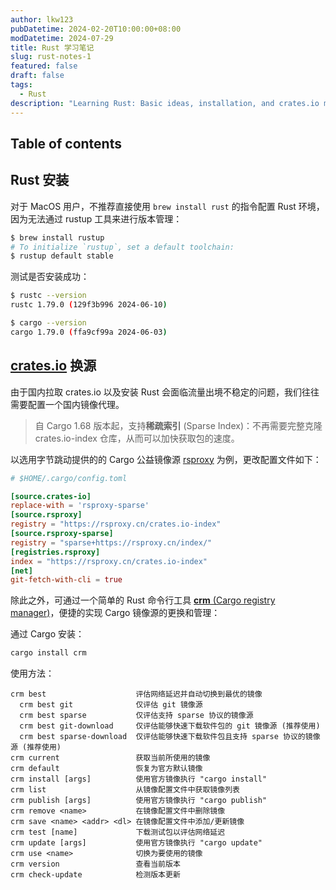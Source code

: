 ```yaml
---
author: lkw123
pubDatetime: 2024-02-20T10:00:00+08:00
modDatetime: 2024-07-29
title: Rust 学习笔记
slug: rust-notes-1
featured: false
draft: false
tags:
  - Rust
description: "Learning Rust: Basic ideas, installation, and crates.io mirror"
---
```


## Table of contents

## Rust 安装

对于 MacOS 用户，不推荐直接使用 `brew install rust` 的指令配置 Rust 环境，因为无法通过 rustup 工具来进行版本管理：

```bash
$ brew install rustup
# To initialize `rustup`, set a default toolchain:
$ rustup default stable
```

测试是否安装成功：

```bash
$ rustc --version
rustc 1.79.0 (129f3b996 2024-06-10)

$ cargo --version
cargo 1.79.0 (ffa9cf99a 2024-06-03)
```

## [crates.io](https://crates.io/) 换源

由于国内拉取 crates.io 以及安装 Rust 会面临流量出境不稳定的问题，我们往往需要配置一个国内镜像代理。

> 自 Cargo 1.68 版本起，支持**稀疏索引** (Sparse Index)：不再需要完整克隆 crates.io-index 仓库，从而可以加快获取包的速度。

以选用字节跳动提供的的 Cargo 公益镜像源 [rsproxy](https://rsproxy.cn/) 为例，更改配置文件如下：

```toml
# $HOME/.cargo/config.toml

[source.crates-io]
replace-with = 'rsproxy-sparse'
[source.rsproxy]
registry = "https://rsproxy.cn/crates.io-index"
[source.rsproxy-sparse]
registry = "sparse+https://rsproxy.cn/index/"
[registries.rsproxy]
index = "https://rsproxy.cn/crates.io-index"
[net]
git-fetch-with-cli = true
```

除此之外，可通过一个简单的 Rust 命令行工具 [**crm** (Cargo registry manager)](https://github.com/wtklbm/crm/)，便捷的实现 Cargo 镜像源的更换和管理：

通过 Cargo 安装：

```bash
cargo install crm
```

使用方法：

```
crm best                    评估网络延迟并自动切换到最优的镜像
  crm best git              仅评估 git 镜像源
  crm best sparse           仅评估支持 sparse 协议的镜像源
  crm best git-download     仅评估能够快速下载软件包的 git 镜像源 (推荐使用)
  crm best sparse-download  仅评估能够快速下载软件包且支持 sparse 协议的镜像源 (推荐使用)
crm current                 获取当前所使用的镜像
crm default                 恢复为官方默认镜像
crm install [args]          使用官方镜像执行 "cargo install"
crm list                    从镜像配置文件中获取镜像列表
crm publish [args]          使用官方镜像执行 "cargo publish"
crm remove <name>           在镜像配置文件中删除镜像
crm save <name> <addr> <dl> 在镜像配置文件中添加/更新镜像
crm test [name]             下载测试包以评估网络延迟
crm update [args]           使用官方镜像执行 "cargo update"
crm use <name>              切换为要使用的镜像
crm version                 查看当前版本
crm check-update            检测版本更新
```

